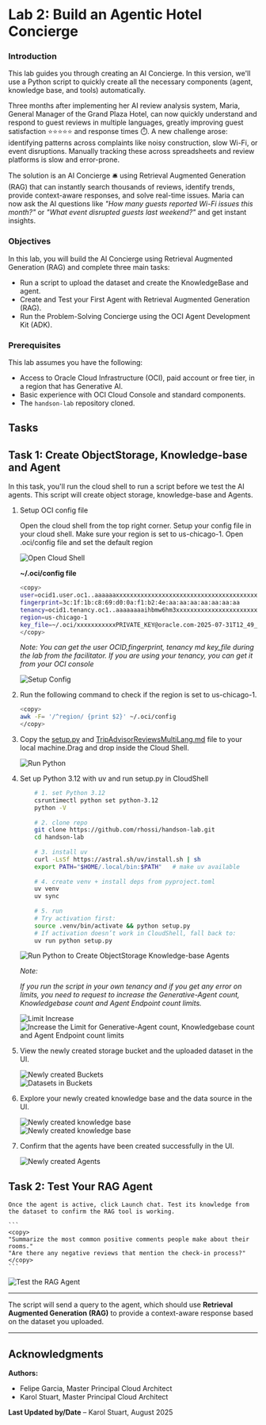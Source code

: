 # Lab 2: Build an Agentic Hotel Concierge

### Introduction
This lab guides you through creating an AI Concierge. In this version, we'll use a Python script to quickly create all the necessary components (agent, knowledge base, and tools) automatically.

Three months after implementing her AI review analysis system, Maria, General Manager of the Grand Plaza Hotel, can now quickly understand and respond to guest reviews in multiple languages, greatly improving guest satisfaction ⭐⭐⭐⭐⭐ and response times ⏱️. A new challenge arose: identifying patterns across complaints like noisy construction, slow Wi-Fi, or event disruptions. Manually tracking these across spreadsheets and review platforms is slow and error-prone.

The solution is an AI Concierge 🛎️ using Retrieval Augmented Generation (RAG) that can instantly search thousands of reviews, identify trends, provide context-aware responses, and solve real-time issues. Maria can now ask the AI questions like *"How many guests reported Wi-Fi issues this month?"* or *"What event disrupted guests last weekend?"* and get instant insights.

### Objectives
In this lab, you will build the AI Concierge using Retrieval Augmented Generation (RAG) and complete three main tasks:

- Run a script to upload the dataset and create the KnowledgeBase and agent.  
- Create and Test your First Agent with Retrieval Augmented Generation (RAG).  
- Run the Problem-Solving Concierge using the OCI Agent Development Kit (ADK).  

### Prerequisites
This lab assumes you have the following:

- Access to Oracle Cloud Infrastructure (OCI), paid account or free tier, in a region that has Generative AI.  
- Basic experience with OCI Cloud Console and standard components.  
- The `handson-lab` repository cloned.  

Tasks
---

## Task 1: Create ObjectStorage, Knowledge-base and Agent
In this task, you'll run the cloud shell to run a script before we test the AI agents. This script will create object storage, knowledge-base and Agents. 


1.  Setup OCI config file
    
    Open the cloud shell from the top right corner. Setup your config file in your cloud shell. Make sure your region is set to us-chicago-1. Open .oci/config file and set the default region 

    ![Open Cloud Shell](./images/open_cloud_shell.png "Open Cloud Shell")

    **~/.oci/config file**
    
    ```bash
    <copy>
    user=ocid1.user.oc1..aaaaaaxxxxxxxxxxxxxxxxxxxxxxxxxxxxxxxxxxxxxxxx
    fingerprint=3c:1f:1b:c8:69:d0:0a:f1:b2:4e:aa:aa:aa:aa:aa:aa:aa
    tenancy=ocid1.tenancy.oc1..aaaaaaaaihbmw6hm3xxxxxxxxxxxxxxxxxxxxxxxxxx
    region=us-chicago-1
    key_file=~/.oci/xxxxxxxxxxxPRIVATE_KEY@oracle.com-2025-07-31T12_49_17.566Z.pem
    </copy>
    ```
    *Note: You can get the user OCID,fingerprint, tenancy md key_file during the lab from the facilitator. If you are using your tenancy, you can get it from your OCI console*

    ![Setup Config](./images/config.png "Setup Config")

2.  Run the following command to check if the region is set to us-chicago-1. 

    ```bash
    <copy>
    awk -F= '/^region/ {print $2}' ~/.oci/config
    </copy>
    ```

3.  Copy the [setup.py](./files/setup.py) and [TripAdvisorReviewsMultiLang.md](./files/TripAdvisorReviewsMultiLang.md) file to your local machine.Drag and drop inside the Cloud Shell. 

    ![Run Python](./images/drag_drop_files.png)

4.  Set up Python 3.12 with uv and run setup.py in CloudShell

    ```bash
        # 1. set Python 3.12
        csruntimectl python set python-3.12
        python -V
        
        # 2. clone repo
        git clone https://github.com/rhossi/handson-lab.git
        cd handson-lab
        
        # 3. install uv
        curl -LsSf https://astral.sh/uv/install.sh | sh
        export PATH="$HOME/.local/bin:$PATH"   # make uv available
        
        # 4. create venv + install deps from pyproject.toml
        uv venv
        uv sync
        
        # 5. run
        # Try activation first:
        source .venv/bin/activate && python setup.py
        # If activation doesn’t work in CloudShell, fall back to:
        uv run python setup.py

    ```

    ![Run Python to Create ObjectStorage Knowledge-base Agents](./images/create_storage_kb_agents.png "Run Python to Create ObjectStorage Knowledge-base Agents")

    *Note:* 

    *If you run the script in your own tenancy and if you get any error on limits, you need to request to increase the Generative-Agent count, Knowledgebase count and Agent Endpoint count limits.*

    ![Limit Increase](./images/limit_increase_1.png "Limit Increase")
    ![Increase the Limit for Generative-Agent count, Knowledgebase count and Agent Endpoint count limits](./images/limit_increase_2.png "Increase the Limit for Generative-Agent count, Knowledgebase count and Agent Endpoint count limits")

5.  View the newly created storage bucket and the uploaded dataset in the UI.

    ![Newly created Buckets](./images/new_bucket_created.png "Newly created Buckets")    
    ![Datasets in Buckets](./images/dataset_in_bucket.png "Datasets in Buckets")    

6.  Explore your newly created knowledge base and the data source in the UI.

    ![Newly created knowledge base](./images/knowledgebase_created.png "Newly created knowledge base")    
    ![Newly created knowledge base](./images/knowledgebase_datasource.png "Newly created knowledge base")    

7.  Confirm that the agents have been created successfully in the UI.

    ![Newly created Agents](./images/new_agents_created.png "Newly created Agents")    

## Task 2: Test Your RAG Agent

    Once the agent is active, click Launch chat. Test its knowledge from the dataset to confirm the RAG tool is working.

    ```
    <copy>
    "Summarize the most common positive comments people make about their rooms."
    "Are there any negative reviews that mention the check-in process?"
    </copy>
    ```


![Test the RAG Agent](./images/chat_response.png "Chat Response")


---

The script will send a query to the agent, which should use **Retrieval Augmented Generation (RAG)** to provide a context-aware response based on the dataset you uploaded.  

---

## Acknowledgments  

**Authors:**  
- Felipe Garcia, Master Principal Cloud Architect 
- Karol Stuart, Master Principal Cloud Architect  

**Last Updated by/Date** – Karol Stuart, August 2025  
